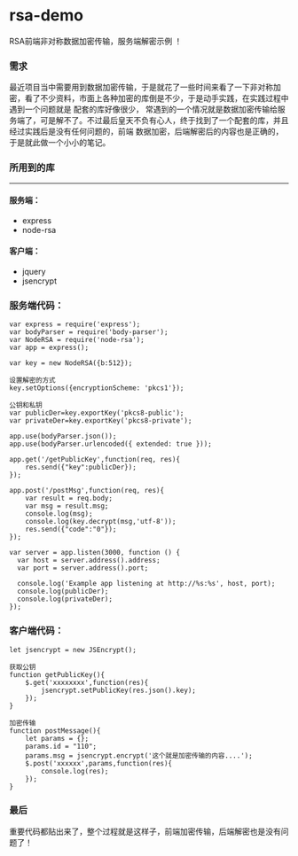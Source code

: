 # rsa-demo
RSA前端非对称数据加密传输，服务端解密示例 ！

### 需求
最近项目当中需要用到数据加密传输，于是就花了一些时间来看了一下非对称加密，看了不少资料，市面上各种加密的库倒是不少，于是动手实践，在实践过程中遇到一个问题就是
配套的库好像很少， 常遇到的一个情况就是数据加密传输给服务端了，可是解不了。不过最后皇天不负有心人，终于找到了一个配套的库，并且经过实践后是没有任何问题的，前端
数据加密，后端解密后的内容也是正确的，于是就此做一个小小的笔记。

### 所用到的库

- - -

#### 服务端：

* express
* node-rsa

#### 客户端：

* jquery
* jsencrypt

### 服务端代码：

```
var express = require('express');
var bodyParser = require('body-parser');
var NodeRSA = require('node-rsa');
var app = express();

var key = new NodeRSA({b:512});

设置解密的方式
key.setOptions({encryptionScheme: 'pkcs1'});

公钥和私钥
var publicDer=key.exportKey('pkcs8-public');
var privateDer=key.exportKey('pkcs8-private');

app.use(bodyParser.json());
app.use(bodyParser.urlencoded({ extended: true }));

app.get('/getPublicKey',function(req, res){
	res.send({"key":publicDer});
});

app.post('/postMsg',function(req, res){
	var result = req.body;
	var msg = result.msg;
	console.log(msg);
	console.log(key.decrypt(msg,'utf-8'));
	res.send({"code":"0"});
});

var server = app.listen(3000, function () {
  var host = server.address().address;
  var port = server.address().port;

  console.log('Example app listening at http://%s:%s', host, port);
  console.log(publicDer);
  console.log(privateDer);
});
```

### 客户端代码：

```
let jsencrypt = new JSEncrypt();

获取公钥
function getPublicKey(){
    $.get('xxxxxxxx',function(res){
        jsencrypt.setPublicKey(res.json().key);
    });
}

加密传输
function postMessage(){
    let params = {};
    params.id = "110";
    params.msg = jsencrypt.encrypt('这个就是加密传输的内容....');
    $.post('xxxxxx',params,function(res){
        console.log(res);
    });
}

```

### 最后
重要代码都贴出来了，整个过程就是这样子，前端加密传输，后端解密也是没有问题了！

